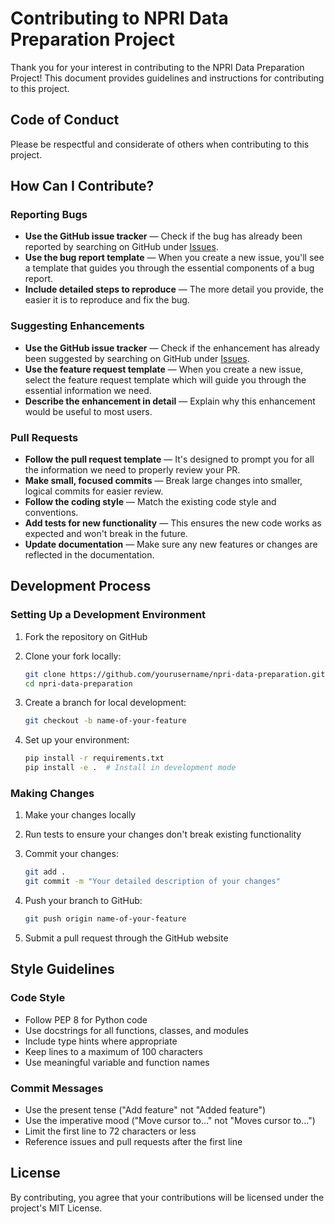 # Contributing to NPRI Data Preparation Project

Thank you for your interest in contributing to the NPRI Data Preparation Project! This document provides guidelines and instructions for contributing to this project.

## Code of Conduct

Please be respectful and considerate of others when contributing to this project.

## How Can I Contribute?

### Reporting Bugs

- **Use the GitHub issue tracker** — Check if the bug has already been reported by searching on GitHub under [Issues](https://github.com/yourusername/npri-data-preparation/issues).
- **Use the bug report template** — When you create a new issue, you'll see a template that guides you through the essential components of a bug report.
- **Include detailed steps to reproduce** — The more detail you provide, the easier it is to reproduce and fix the bug.

### Suggesting Enhancements

- **Use the GitHub issue tracker** — Check if the enhancement has already been suggested by searching on GitHub under [Issues](https://github.com/yourusername/npri-data-preparation/issues).
- **Use the feature request template** — When you create a new issue, select the feature request template which will guide you through the essential information we need.
- **Describe the enhancement in detail** — Explain why this enhancement would be useful to most users.

### Pull Requests

- **Follow the pull request template** — It's designed to prompt you for all the information we need to properly review your PR.
- **Make small, focused commits** — Break large changes into smaller, logical commits for easier review.
- **Follow the coding style** — Match the existing code style and conventions.
- **Add tests for new functionality** — This ensures the new code works as expected and won't break in the future.
- **Update documentation** — Make sure any new features or changes are reflected in the documentation.

## Development Process

### Setting Up a Development Environment

1. Fork the repository on GitHub
2. Clone your fork locally:
   ```bash
   git clone https://github.com/yourusername/npri-data-preparation.git
   cd npri-data-preparation
   ```

3. Create a branch for local development:
   ```bash
   git checkout -b name-of-your-feature
   ```

4. Set up your environment:
   ```bash
   pip install -r requirements.txt
   pip install -e .  # Install in development mode
   ```

### Making Changes

1. Make your changes locally
2. Run tests to ensure your changes don't break existing functionality
3. Commit your changes:
   ```bash
   git add .
   git commit -m "Your detailed description of your changes"
   ```

4. Push your branch to GitHub:
   ```bash
   git push origin name-of-your-feature
   ```

5. Submit a pull request through the GitHub website

## Style Guidelines

### Code Style

- Follow PEP 8 for Python code
- Use docstrings for all functions, classes, and modules
- Include type hints where appropriate
- Keep lines to a maximum of 100 characters
- Use meaningful variable and function names

### Commit Messages

- Use the present tense ("Add feature" not "Added feature")
- Use the imperative mood ("Move cursor to..." not "Moves cursor to...")
- Limit the first line to 72 characters or less
- Reference issues and pull requests after the first line

## License

By contributing, you agree that your contributions will be licensed under the project's MIT License.
